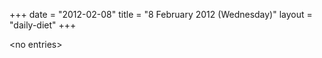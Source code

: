 +++
date = "2012-02-08"
title = "8 February 2012 (Wednesday)"
layout = "daily-diet"
+++

<p>&lt;no entries&gt;</p>